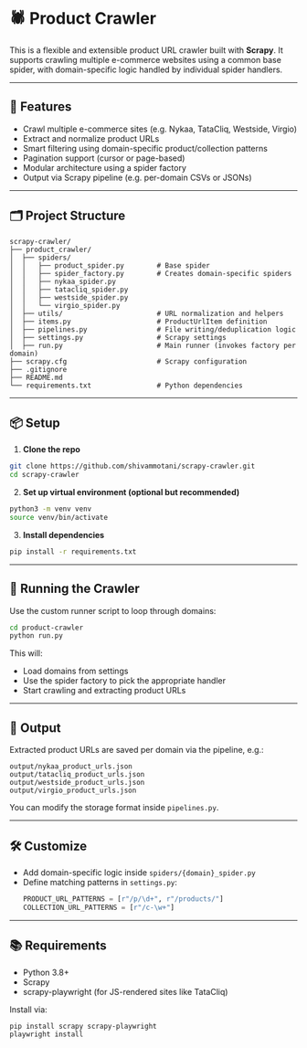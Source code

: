 # 🕷️ Product Crawler

This is a flexible and extensible product URL crawler built with **Scrapy**. It supports crawling multiple e-commerce websites using a common base spider, with domain-specific logic handled by individual spider handlers.

---

## 🚀 Features

- Crawl multiple e-commerce sites (e.g. Nykaa, TataCliq, Westside, Virgio)
- Extract and normalize product URLs
- Smart filtering using domain-specific product/collection patterns
- Pagination support (cursor or page-based)
- Modular architecture using a spider factory
- Output via Scrapy pipeline (e.g. per-domain CSVs or JSONs)

---

## 🗂️ Project Structure

```
scrapy-crawler/
├── product_crawler/
│  ├── spiders/
│  │   ├── product_spider.py        # Base spider
│  │   ├── spider_factory.py        # Creates domain-specific spiders
│  │   ├── nykaa_spider.py          
│  │   ├── tatacliq_spider.py       
│  │   ├── westside_spider.py       
│  │   └── virgio_spider.py         
│  ├── utils/                       # URL normalization and helpers
│  ├── items.py                     # ProductUrlItem definition
│  ├── pipelines.py                 # File writing/deduplication logic
│  ├── settings.py                  # Scrapy settings
│  ├── run.py                       # Main runner (invokes factory per domain)
├── scrapy.cfg                      # Scrapy configuration
├── .gitignore                      
├── README.md                       
└── requirements.txt                # Python dependencies
```

---

## 📦 Setup

1. **Clone the repo**

```bash
git clone https://github.com/shivammotani/scrapy-crawler.git
cd scrapy-crawler
```

2. **Set up virtual environment (optional but recommended)**

```bash
python3 -m venv venv
source venv/bin/activate
```

3. **Install dependencies**

```bash
pip install -r requirements.txt
```

---

## 🧪 Running the Crawler

Use the custom runner script to loop through domains:

```bash
cd product-crawler
python run.py
```

This will:
- Load domains from settings
- Use the spider factory to pick the appropriate handler
- Start crawling and extracting product URLs

---

## 📝 Output

Extracted product URLs are saved per domain via the pipeline, e.g.:

```
output/nykaa_product_urls.json
output/tatacliq_product_urls.json
output/westside_product_urls.json
output/virgio_product_urls.json
```

You can modify the storage format inside `pipelines.py`.

---

## 🛠️ Customize

- Add domain-specific logic inside `spiders/{domain}_spider.py`
- Define matching patterns in `settings.py`:
  ```python
  PRODUCT_URL_PATTERNS = [r"/p/\d+", r"/products/"]
  COLLECTION_URL_PATTERNS = [r"/c-\w+"]
  ```

---

## 📚 Requirements

- Python 3.8+
- Scrapy
- scrapy-playwright (for JS-rendered sites like TataCliq)

Install via:

```bash
pip install scrapy scrapy-playwright
playwright install
```
